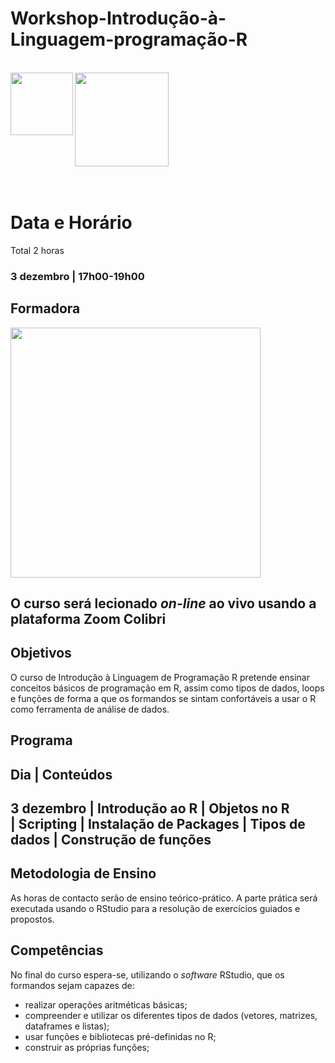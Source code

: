 # Workshop-Introdução-à-Linguagem-programação-R

 <br />
<img src="https://github.com/CarinaSilva/Introducao-Linguagem-de-Programacao-em-R/blob/main/logo_R.png" width=100 align=left> 
<img src="https://github.com/CarinaSilva/Introducao-Linguagem-de-Programacao-em-R/blob/main/logo_RSudio.png" width=150 align=rigth> <br />


<br />
<br />


# Data e Horário
Total 2 horas

### 3 dezembro | 17h00-19h00


## Formadora
  <img src="https://github.com/CarinaSilva/Introducao-Linguagem-de-Programacao-em-R/blob/main/foto_formadores.png" width=400 align=center>
   
   
   
## O curso será lecionado *on-line* ao vivo usando a plataforma Zoom Colibri

## Objetivos
O curso de Introdução à Linguagem de Programação R pretende ensinar conceitos básicos de programação em R, assim como tipos de dados, loops e funções de forma a que os formandos se sintam confortáveis a usar o R como ferramenta de análise de dados.


## Programa

Dia                  |       Conteúdos
----------------------------------------------------------
**3 dezembro**         |        Introdução ao R
                       |        Objetos no R                  
                       |        Scripting
                       |        Instalação de Packages
                       |        Tipos de dados 
                       |        Construção de funções                                               
----------------------------------------------------------

                      

## Metodologia de Ensino
As horas de contacto serão de ensino teórico-prático.  A parte prática será executada usando o RStudio para a resolução de exercícios guiados e propostos.

## Competências
No final do curso espera-se, utilizando o *software* RStudio, que os formandos sejam capazes de:

   - realizar operações aritméticas básicas;
   - compreender e utilizar os diferentes tipos de dados (vetores, matrizes, dataframes e listas);
   - usar funções e bibliotecas pré-definidas no R;
   - construir as próprias funções;
  
 
